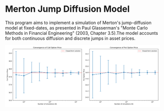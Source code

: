 # Merton Jump Diffusion Model

This program aims to implement a simulation of Merton's jump-diffusion model at fixed-dates,
as presented in Paul Glasserman's "Monte Carlo Methods in Financial Engineering" (2003,
Chapter 3.5).The model accounts for both continuous diffusion and discrete jumps in asset prices.

![](options-convergence.png)


